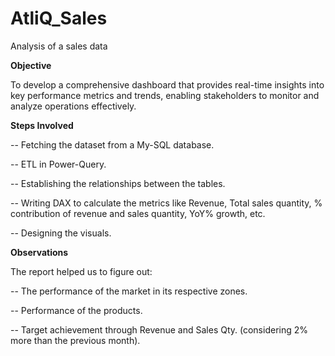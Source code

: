 # AtliQ_Sales
Analysis of a sales data

**Objective**

To develop a comprehensive dashboard that provides real-time insights into key performance metrics and trends, enabling stakeholders to monitor and analyze operations effectively.

**Steps Involved**

-- Fetching the dataset from a My-SQL database.

-- ETL in Power-Query.

-- Establishing the relationships between the tables.

-- Writing DAX to calculate the metrics like Revenue, Total sales quantity, % contribution of revenue and sales quantity, YoY% growth, etc.

-- Designing the visuals.

**Observations**

The report helped us to figure out:

-- The performance of the market in its respective zones.

-- Performance of the products.

-- Target achievement through Revenue and Sales Qty. (considering 2% more than the previous month).
